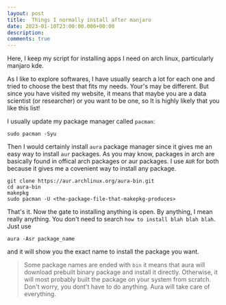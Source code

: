 ```yaml
---
layout: post
title:  Things I normally install after manjaro 
date: 2023-01-10T23:00:00.000+00:00
description:  
comments: true
---
```


Here, I keep my script for installing apps I need on arch linux, particularly manjaro kde.

As I like to explore softwares, I have usually search a lot for each one and tried to choose the best that fits my needs. Your's may be different. But since you have visited my website, it means that maybe you are a data scientist (or researcher) or you want to be one, so It is highly likely that you like this list!

I usually update my package manager called `pacman`:

    sudo pacman -Syu

Then I would certainly install `aura` package manager since it gives me an easy way to install `aur` packages. As you may know, 
packages in arch are basically found in offical arch packages or aur packages. I use `AUR` for both because it gives me a covenient way
to install any package.

    git clone https://aur.archlinux.org/aura-bin.git
    cd aura-bin
    makepkg
    sudo pacman -U <the-package-file-that-makepkg-produces>

That's it. Now the gate to installing anything is open. By anything, I mean really anything. You don't need to search `how to install blah blah blah`. 
Just use

    aura -Asr package_name

and it will show you the exact name to install the package you want.

> Some package names are ended with `bin` it means that aura will download prebuilt binary package and install it directly. Otherwise, it will most
> probably built the package on your system from scratch. Don't worry, you dont't have to do anything. Aura will take care of everything. 


